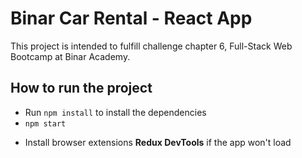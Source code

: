 # Binar Car Rental - React App

This project is intended to fulfill challenge chapter 6, Full-Stack Web Bootcamp at Binar Academy.

## How to run the project

- Run `npm install` to install the dependencies
- `npm start`

* Install browser extensions **Redux DevTools** if the app won't load
